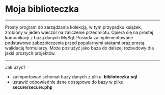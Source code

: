 # Moja biblioteczka
_______
Prosty program do zarządzania kolekcją, w tym przypadku książek, zrobiony w jeden wieczór na zaliczenie przedmiotu.
Opiera się na prostej komunikacji z bazą danych MySql.
Posiada zaimplementowane podstawowe zabezpieczenia przed popularnymi atakami oraz prostą walidację formularzy.
Może posłużyć jako baza do dalszej rozbudowy dla jakiś prostych projektów.

_________
Jak użyć?
* zaimportować schemat bazy danych z pliku: **biblioteczka.sql**
* ustawić odpowiednie dane dostępowe do bazy w pliku: **secure/secure.php** 

